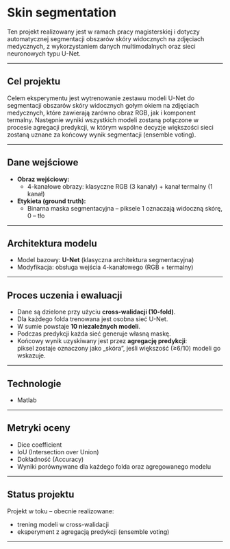 # Skin segmentation

Ten projekt realizowany jest w ramach pracy magisterskiej i dotyczy automatycznej segmentacji obszarów skóry widocznych na zdjęciach medycznych, z wykorzystaniem danych multimodalnych oraz sieci neuronowych typu U-Net.

---

##  Cel projektu

Celem eksperymentu jest wytrenowanie zestawu modeli U-Net do segmentacji obszarów skóry widocznych gołym okiem na zdjęciach medycznych, które zawierają zarówno obraz RGB, jak i komponent termalny. Następnie wyniki wszystkich modeli zostaną połączone w procesie agregacji predykcji, w którym wspólne decyzje większości sieci zostaną uznane za końcowy wynik segmentacji (ensemble voting).

---

##  Dane wejściowe

- **Obraz wejściowy:**  
  - 4-kanałowe obrazy: klasyczne RGB (3 kanały) + kanał termalny (1 kanał)
- **Etykieta (ground truth):**  
  - Binarna maska segmentacyjna – piksele 1 oznaczają widoczną skórę, 0 – tło

---

##  Architektura modelu

- Model bazowy: **U-Net** (klasyczna architektura segmentacyjna)
- Modyfikacja: obsługa wejścia 4-kanałowego (RGB + termalny)

---

##  Proces uczenia i ewaluacji

- Dane są dzielone przy użyciu **cross-walidacji (10-fold)**.
- Dla każdego folda trenowana jest osobna sieć U-Net.
- W sumie powstaje **10 niezależnych modeli**.
- Podczas predykcji każda sieć generuje własną maskę.
- Końcowy wynik uzyskiwany jest przez **agregację predykcji**:  
  piksel zostaje oznaczony jako „skóra”, jeśli większość (≥6/10) modeli go wskazuje.

---

##  Technologie

- Matlab

---

##  Metryki oceny

- Dice coefficient
- IoU (Intersection over Union)
- Dokładność (Accuracy)
- Wyniki porównywane dla każdego folda oraz agregowanego modelu

---

##  Status projektu

Projekt w toku – obecnie realizowane:
- trening modeli w cross-walidacji
- eksperyment z agregacją predykcji (ensemble voting)

---

